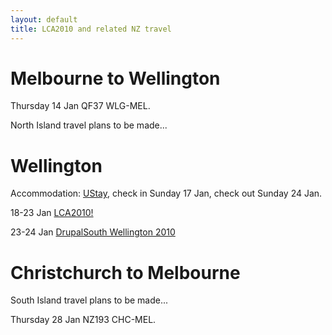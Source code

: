 ```yaml
---
layout: default
title: LCA2010 and related NZ travel
---
```


# Melbourne to Wellington

Thursday 14 Jan QF37 WLG-MEL.

North Island travel plans to be made...

# Wellington

Accommodation: [UStay](http://www.ustay.co.nz/), check in Sunday 17 Jan, check out Sunday 24 Jan.

18-23 Jan [LCA2010!](http://www.lca2010.org.nz/)

23-24 Jan [DrupalSouth Wellington 2010](http://groups.drupal.org/node/26217)

# Christchurch to Melbourne

South Island travel plans to be made...

Thursday 28 Jan NZ193 CHC-MEL.
